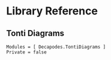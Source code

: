 # Library Reference

## Tonti Diagrams
```@autodocs
Modules = [ Decapodes.TontiDiagrams ]
Private = false
```